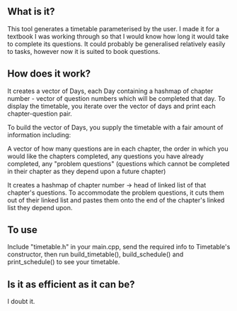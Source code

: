 ## What is it?

This tool generates a timetable parameterised by the user. I made it for a textbook I was working through so that I would know how long it would take to complete its questions. It could probably be generalised relatively easily to tasks, however now it is suited to book questions.

## How does it work?

It creates a vector of Days, each Day containing a hashmap of chapter number - vector of question numbers which will be completed that day. To display the timetable, you iterate over the vector of days and print each chapter-question pair.

To build the vector of Days, you supply the timetable with a fair amount of information including:

A vector of how many questions are in each chapter, the order in which you would like the chapters completed, any questions you have already completed, any "problem questions" (questions which cannot be completed in their chapter as they depend upon a future chapter)

It creates a hashmap of chapter number -> head of linked list of that chapter's questions. To accommodate the problem questions, it cuts them out of their linked list and pastes them onto the end of the chapter's linked list they depend upon.

## To use

Include "timetable.h" in your main.cpp, send the required info to Timetable's constructor, then run build_timetable(), build_schedule() and print_schedule() to see your timetable.

## Is it as efficient as it can be?

I doubt it.
